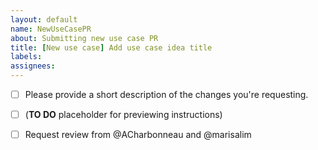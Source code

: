 ```yaml
---
layout: default
name: NewUseCasePR
about: Submitting new use case PR
title: [New use case] Add use case idea title
labels:
assignees:
---
```



- [ ] Please provide a short description of the changes you're requesting.

- [ ] (**TO DO** placeholder for previewing instructions)

- [ ] Request review from @ACharbonneau and @marisalim

